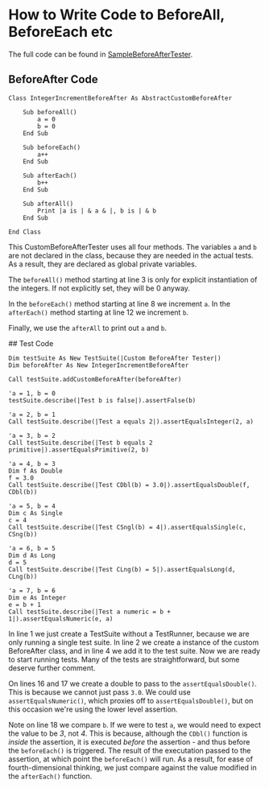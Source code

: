 # How to Write Code to BeforeAll, BeforeEach etc

The full code can be found in [SampleBeforeAfterTester](../assets/example_code/SampleBeforeAfterTester.txt).

## BeforeAfter Code

``` vbscript linenums="1"
Class IntegerIncrementBeforeAfter As AbstractCustomBeforeAfter
	
	Sub beforeAll()
		a = 0
		b = 0
	End Sub
	
	Sub beforeEach()
		a++
	End Sub
	
	Sub afterEach()
		b++
	End Sub
	
	Sub afterAll()
		Print |a is | & a & |, b is | & b
	End Sub

End Class
```

This CustomBeforeAfterTester uses all four methods. The variables `a` and `b` are not declared in the class, because they are needed in the actual tests. As a result, they are declared as global private variables.

The `beforeAll()` method starting at line 3 is only for explicit instantiation of the integers. If not explicitly set, they will be 0 anyway.

In the `beforeEach()` method starting at line 8 we increment `a`. In the `afterEach()` method starting at line 12 we increment `b`.

Finally, we use the `afterAll` to print out `a` and `b`.

## Test Code

``` vbscript linenums="1"
Dim testSuite As New TestSuite(|Custom BeforeAfter Tester|)
Dim beforeAfter As New IntegerIncrementBeforeAfter

Call testSuite.addCustomBeforeAfter(beforeAfter)

'a = 1, b = 0
testSuite.describe(|Test b is false|).assertFalse(b)

'a = 2, b = 1
Call testSuite.describe(|Test a equals 2|).assertEqualsInteger(2, a)

'a = 3, b = 2
Call testSuite.describe(|Test b equals 2 primitive|).assertEqualsPrimitive(2, b)

'a = 4, b = 3
Dim f As Double
f = 3.0
Call testSuite.describe(|Test CDbl(b) = 3.0|).assertEqualsDouble(f, CDbl(b))

'a = 5, b = 4
Dim c As Single
c = 4
Call testSuite.describe(|Test CSngl(b) = 4|).assertEqualsSingle(c, CSng(b))

'a = 6, b = 5
Dim d As Long
d = 5
Call testSuite.describe(|Test CLng(b) = 5|).assertEqualsLong(d, CLng(b))

'a = 7, b = 6
Dim e As Integer
e = b + 1
Call testSuite.describe(|Test a numeric = b + 1|).assertEqualsNumeric(e, a)
```

In line 1 we just create a TestSuite without a TestRunner, because we are only running a single test suite. In line 2 we create a instance of the custom BeforeAfter class, and in line 4 we add it to the test suite. Now we are ready to start running tests. Many of the tests are straightforward, but some deserve further comment.

On lines 16 and 17 we create a double to pass to the `assertEqualsDouble()`. This is because we cannot just pass `3.0`. We could use `assertEqualsNumeric()`, which proxies off to `assertEqualsDouble()`, but on this occasion we're using the lower level assertion.

Note on line 18 we compare `b`. If we were to test `a`, we would need to expect the value to be _3_, not _4_. This is because, although the `CDbl()` function is _inside_ the assertion, it is executed _before_ the assertion - and thus before the `beforeEach()` is triggered. The result of the executation passed to the assertion, at which point the `beforeEach()` will run. As a result, for ease of fourth-dimensional thinking, we just compare against the value modified in the `afterEach()` function.